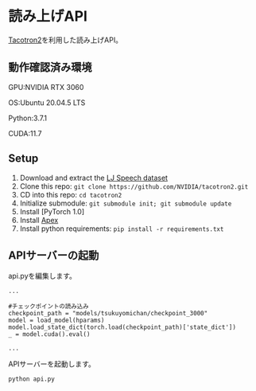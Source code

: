 # 読み上げAPI
[Tacotron2](https://github.com/NVIDIA/tacotron2)を利用した読み上げAPI。

## 動作確認済み環境
GPU:NVIDIA RTX 3060

OS:Ubuntu 20.04.5 LTS

Python:3.7.1

CUDA:11.7

## Setup
1. Download and extract the [LJ Speech dataset](https://keithito.com/LJ-Speech-Dataset/)
2. Clone this repo: `git clone https://github.com/NVIDIA/tacotron2.git`
3. CD into this repo: `cd tacotron2`
4. Initialize submodule: `git submodule init; git submodule update`
5. Install [PyTorch 1.0]
6. Install [Apex](https://github.com/nvidia/apex)
7. Install python requirements: `pip install -r requirements.txt`

## APIサーバーの起動
api.pyを編集します。
```:python
...

#チェックポイントの読み込み
checkpoint_path = "models/tsukuyomichan/checkpoint_3000"
model = load_model(hparams)
model.load_state_dict(torch.load(checkpoint_path)['state_dict'])
_ = model.cuda().eval()

...

```
APIサーバーを起動します。
```:bash
python api.py
```



